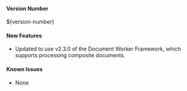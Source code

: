 #### Version Number
${version-number}

#### New Features
- Updated to use v2.3.0 of the Document Worker Framework, which supports processing composite documents.

#### Known Issues
- None

